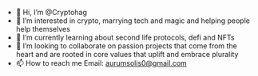 - 👋 Hi, I’m @Cryptohag
- 👀 I’m interested in crypto, marrying tech and magic and helping people help themselves
- 🌱 I’m currently learning about second life protocols, defi and NFTs 
- 💞️ I’m looking to collaborate on passion projects that come from the heart and are rooted in core values that uplift and embrace plurality
- 📫 How to reach me Email: aurumsolis0@gmail.com  

<!---
Cryptohag/Cryptohag is a ✨ special ✨ repository because its `README.md` (this file) appears on your GitHub profile.
You can click the Preview link to take a look at your changes.
--->
